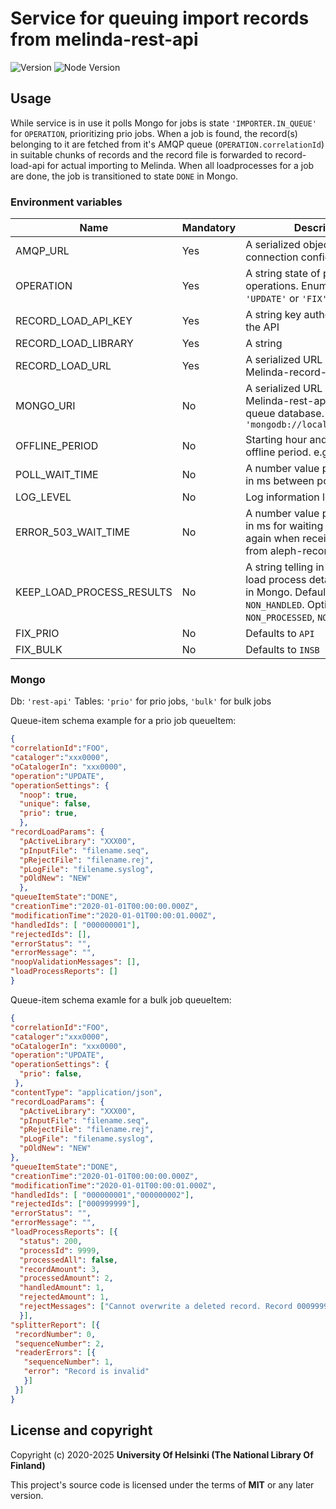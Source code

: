 # Service for queuing import records from melinda-rest-api
![Version](https://img.shields.io/github/package-json/v/NatLibFi/melinda-rest-api-importer.svg)
![Node Version](https://img.shields.io/badge/dynamic/json.svg?url=https%3A%2F%2Fraw.githubusercontent.com%2FNatLibFi%2Fmelinda-rest-api-importer%2Fmaster%2Fpackage.json&label=node&query=$.engines.node)


## Usage

While service is in use it polls Mongo for jobs is state `'IMPORTER.IN_QUEUE'` for `OPERATION`, prioritizing prio jobs. When a job is found, the record(s) belonging to it are fetched from it's AMQP queue (`OPERATION.correlationId`) in suitable chunks of records and the record file is forwarded to record-load-api for actual importing to Melinda. When all loadprocesses for a job are done, the job is transitioned to state `DONE` in Mongo. 

### Environment variables
| Name                | Mandatory | Description                                                                                                        |
|---------------------|-----------|--------------------------------------------------------------------------------------------------------------------|
| AMQP_URL            | Yes       | A serialized object of AMQP connection config                                                                      |
| OPERATION           | Yes       | A string state of passing operations. Enum: `'CREATE'`, `'UPDATE'` or `'FIX'`                                               |
| RECORD_LOAD_API_KEY | Yes       | A string key authorized to use the API                                                                             |
| RECORD_LOAD_LIBRARY | Yes       | A string                                                                                                           |
| RECORD_LOAD_URL     | Yes       | A serialized URL address of Melinda-record-load-api                                                                |
| MONGO_URI           | No        | A serialized URL address of Melinda-rest-api's import queue database. Defaults to `'mongodb://localhost:27017/db'` |
| OFFLINE_PERIOD      | No        | Starting hour and length of offline period. e.g `'11,1'`                                                           |
| POLL_WAIT_TIME      | No        | A number value presenting time in ms between polling                                                               |
| LOG_LEVEL           | No        | Log information level                                                                                              |
| ERROR_503_WAIT_TIME | No        | A number value presenting time in ms for waiting before trying again when receiving 503 error from aleph-record-load-api |
| KEEP_LOAD_PROCESS_RESULTS | No  | A string telling in which cases load process details are saved in Mongo. Defaults to `NON_HANDLED`. Options: `ALL`, `NONE`, `NON_PROCESSED`, `NON_HANDLED`. |
| FIX_PRIO            | No | Defaults to `API`|
| FIX_BULK            | No | Defaults to `INSB`|


### Mongo
Db: `'rest-api'`
Tables: `'prio'` for prio jobs, `'bulk'` for bulk jobs

Queue-item schema example for a prio job queueItem:
```json
{
"correlationId":"FOO",
"cataloger":"xxx0000",
"oCatalogerIn": "xxx0000",
"operation":"UPDATE",
"operationSettings": {
  "noop": true,
  "unique": false,
  "prio": true,
  },
"recordLoadParams": {
  "pActiveLibrary": "XXX00",
  "pInputFile": "filename.seq",
  "pRejectFile": "filename.rej",
  "pLogFile": "filename.syslog",
  "pOldNew": "NEW"
  },
"queueItemState":"DONE",
"creationTime":"2020-01-01T00:00:00.000Z",
"modificationTime":"2020-01-01T00:00:01.000Z",
"handledIds": [ "000000001"],
"rejectedIds": [],
"errorStatus": "",
"errorMessage": "",
"noopValidationMessages": [],
"loadProcessReports": []
}
```

Queue-item schema examle for a bulk job queueItem:
```json
{
"correlationId":"FOO",
"cataloger":"xxx0000",
"oCatalogerIn": "xxx0000",
"operation":"UPDATE",
"operationSettings": {
  "prio": false,
 },
"contentType": "application/json",
"recordLoadParams": {
  "pActiveLibrary": "XXX00",
  "pInputFile": "filename.seq",
  "pRejectFile": "filename.rej",
  "pLogFile": "filename.syslog",
  "pOldNew": "NEW"
},
"queueItemState":"DONE",
"creationTime":"2020-01-01T00:00:00.000Z",
"modificationTime":"2020-01-01T00:00:01.000Z",
"handledIds": [ "000000001","000000002"],
"rejectedIds": ["000999999"],
"errorStatus": "",
"errorMessage": "",
"loadProcessReports": [{
  "status": 200,
  "processId": 9999,
  "processedAll": false,
  "recordAmount": 3,
  "processedAmount": 2,
  "handledAmount": 1,
  "rejectedAmount": 1,
  "rejectMessages": ["Cannot overwrite a deleted record. Record 000999999 is written to rej file"]
  }],
"splitterReport": [{
 "recordNumber": 0,
 "sequenceNumber": 2,
 "readerErrors": [{
   "sequenceNumber": 1,
   "error": "Record is invalid"
   }]
 }]
}
```

## License and copyright

Copyright (c) 2020-2025 **University Of Helsinki (The National Library Of Finland)**

This project's source code is licensed under the terms of **MIT** or any later version.